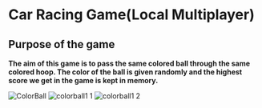 # Car Racing Game(Local Multiplayer)
## Purpose of the game
**The aim of this game is to pass the same colored ball through the same colored hoop. The color of the ball is given randomly and the highest score we get in the game is kept in memory.**

![ColorBall](https://github.com/Sslegendars/Unity-Simple-Game-Project/assets/135840601/94d5a6bf-41e1-48ca-9675-b9ba3df92010)
![colorball1 1](https://github.com/Sslegendars/Unity-Simple-Game-Project/assets/135840601/ddcfdc5a-9630-408e-a744-0edb6ece0dd9)
![colorball1 2](https://github.com/Sslegendars/Unity-Simple-Game-Project/assets/135840601/f0d3203c-131d-4a9b-9cc9-d4673ad6203e)
